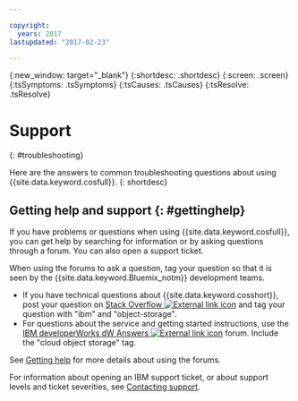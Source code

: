 ```yaml
---

copyright:
  years: 2017
lastupdated: "2017-02-23"

---
```


{:new_window: target="_blank"}
{:shortdesc: .shortdesc}
{:screen: .screen}
{:tsSymptoms: .tsSymptoms}
{:tsCauses: .tsCauses}
{:tsResolve: .tsResolve}

# Support 
{: #troubleshooting}


Here are the answers to common troubleshooting questions about using {{site.data.keyword.cosfull}}.
{: shortdesc}


## Getting help and support {: #gettinghelp}

If you have problems or questions when using {{site.data.keyword.cosfull}}, you can get help by searching for information or by asking questions through a forum. You can also open a support ticket.

When using the forums to ask a question, tag your question so that it is seen by the {{site.data.keyword.Bluemix_notm}} development teams.

* If you have technical questions about {{site.data.keyword.cosshort}}, post your question on <a href="http://stackoverflow.com/search?q=object-storage+ibm-bluemix" target="_blank">Stack Overflow <img src="../../icons/launch-glyph.svg" alt="External link icon"></a> and tag your question with "ibm" and "object-storage".
* For questions about the service and getting started instructions, use the <a href="https://developer.ibm.com/answers/topics/objectstorage/?smartspace=bluemix" target="_blank">IBM developerWorks dW Answers <img src="../../icons/launch-glyph.svg" alt="External link icon"></a> forum. Include the  "cloud object storage" tag.

See [Getting help](/docs/support/index.html#getting-help) for more details about using the forums.

For information about opening an IBM support ticket, or about support levels and ticket severities, see [Contacting support](/docs/support/index.html#contacting-support).
